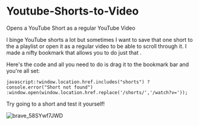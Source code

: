 # Youtube-Shorts-to-Video
Opens a YouTube Short as a regular YouTube Video


I binge YouTube shorts a lot but sometimes I want to save that one short to the a playlist or open it as a regular video to be able to scroll through it. I made a nifty bookmark that allows you to do just that .

Here's the code and all you need to do is drag it to the bookmark bar and you're all set:

`javascript:!window.location.href.includes("shorts") ? console.error("Short not found") :window.open(window.location.href.replace('/shorts/','/watch?v='));`

Try going to a short and test it yourself!


![brave_58SYwf7JWD](https://github.com/Geeblish/Youtube-Shorts-to-Video/assets/60635068/d772128a-3039-4d82-9120-cd71047c2449)
